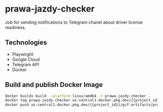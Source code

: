 # prawa-jazdy-checker

Job for sending notifications to Telegram chanel about driver license readiness.

## Technologies

* Playwirght
* Google Cloud
* Telegram API
* Docker

## Build and publish Docker Image

```bash
docker buildx build --platform linux/amd64 -t prawa-jazdy-checker .
docker tag prawa-jazdy-checker us-central1-docker.pkg.dev/{{project_id}}/gcf-artifacts/prawa-jazdy-checker
docker push us-central1-docker.pkg.dev/{{project_id}}/gcf-artifacts/prawa-jazdy-checker
```
